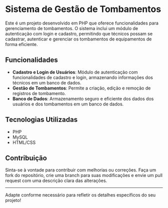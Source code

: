 # Sistema de Gestão de Tombamentos

Este é um projeto desenvolvido em PHP que oferece funcionalidades para gerenciamento de tombamentos. O sistema inclui um módulo de autenticação com login e cadastro, permitindo que técnicos possam se cadastrar, autenticar e gerenciar os tombamentos de equipamentos de forma eficiente.

## Funcionalidades

- **Cadastro e Login de Usuários**: Módulo de autenticação com funcionalidades de cadastro e login, armazenando informações dos técnicos em um banco de dados.
- **Gestão de Tombamentos**: Permite a criação, edição e remoção de registros de tombamento.
- **Banco de Dados**: Armazenamento seguro e eficiente dos dados dos usuários e dos tombamentos em um banco de dados.

## Tecnologias Utilizadas

- PHP
- MySQL
- HTML/CSS

## Contribuição

Sinta-se à vontade para contribuir com melhorias ou correções. Faça um fork do repositório, crie uma branch para suas modificações e envie um pull request com uma descrição clara das alterações.

---

Adapte conforme necessário para refletir os detalhes específicos do seu projeto!
